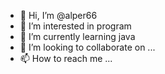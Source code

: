 - 👋 Hi, I’m @alper66
- 👀 I’m interested in program
- 🌱 I’m currently learning java
- 💞️ I’m looking to collaborate on ...
- 📫 How to reach me ...

<!---
alper66/alper66 is a ✨ special ✨ repository because its `README.md` (this file) appears on your GitHub profile.
You can click the Preview link to take a look at your changes.
--->
